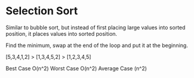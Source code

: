# Selection Sort

Similar to bubble sort, but instead of first placing large values into sorted position, it places values into sorted position.

Find the minimum, swap at the end of the loop and put it at the beginning.

[5,3,4,1,2] >
[1,3,4,5,2] >
[1,2,3,4,5]

Best Case O(n^2)
Worst Case O(n^2)
Average Case (n^2)
